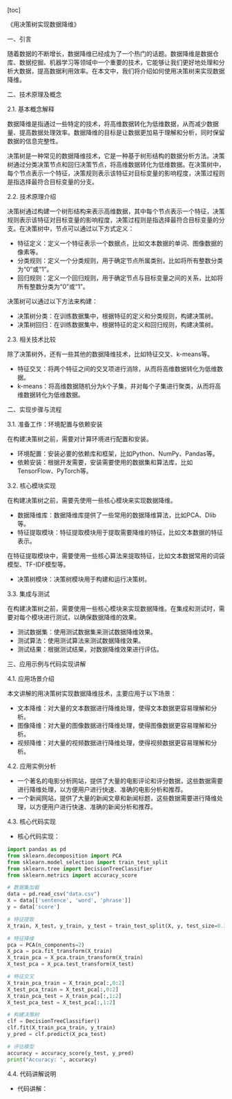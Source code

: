 
[toc]                    
                
                
《用决策树实现数据降维》

一、引言

随着数据的不断增长，数据降维已经成为了一个热门的话题。数据降维是数据仓库、数据挖掘、机器学习等领域中一个重要的技术，它能够让我们更好地处理和分析大数据，提高数据利用效率。在本文中，我们将介绍如何使用决策树来实现数据降维。

二、技术原理及概念

2.1. 基本概念解释

数据降维是指通过一些特定的技术，将高维数据转化为低维数据，从而减少数据量、提高数据处理效率。数据降维的目标是让数据更加易于理解和分析，同时保留数据的信息完整性。

决策树是一种常见的数据降维技术，它是一种基于树形结构的数据分析方法。决策树通过分类决策节点和回归决策节点，将高维数据转化为低维数据。在决策树中，每个节点表示一个特征，决策规则表示该特征对目标变量的影响程度，决策过程则是指选择最符合目标变量的分支。

2.2. 技术原理介绍

决策树通过构建一个树形结构来表示高维数据，其中每个节点表示一个特征，决策规则表示该特征对目标变量的影响程度，决策过程则是指选择最符合目标变量的分支。在决策树中，节点可以通过以下方式定义：

- 特征定义：定义一个特征表示一个数据点，比如文本数据的单词、图像数据的像素等。
- 分类规则：定义一个分类规则，用于确定节点所属类别，比如将所有整数分类为“0”或“1”。
- 回归规则：定义一个回归规则，用于确定节点与目标变量之间的关系，比如将所有整数分类为“0”或“1”。

决策树可以通过以下方法来构建：

- 决策树分类：在训练数据集中，根据特征的定义和分类规则，构建决策树。
- 决策树回归：在训练数据集中，根据特征的定义和回归规则，构建决策树。

2.3. 相关技术比较

除了决策树外，还有一些其他的数据降维技术，比如特征交叉、k-means等。

- 特征交叉：将两个特征之间的交叉项进行消除，从而将高维数据转化为低维数据。
- k-means：将高维数据随机分为k个子集，并对每个子集进行聚类，从而将高维数据转化为低维数据。

二、实现步骤与流程

3.1. 准备工作：环境配置与依赖安装

在构建决策树之前，需要对计算环境进行配置和安装。

- 环境配置：安装必要的依赖库和框架，比如Python、NumPy、Pandas等。
- 依赖安装：根据开发需要，安装需要使用的数据集和算法库，比如TensorFlow、PyTorch等。

3.2. 核心模块实现

在构建决策树之前，需要先使用一些核心模块来实现数据降维。

- 数据降维库：数据降维库提供了一些常用的数据降维算法，比如PCA、Dlib等。
- 特征提取模块：特征提取模块用于提取需要降维的特征，比如文本数据的特征表示。

在特征提取模块中，需要使用一些核心算法来提取特征，比如文本数据常用的词袋模型、TF-IDF模型等。

- 决策树模块：决策树模块用于构建和运行决策树。

3.3. 集成与测试

在构建决策树之前，需要使用一些核心模块来实现数据降维。在集成和测试时，需要对每个模块进行测试，以确保数据降维的效果。

- 测试数据集：使用测试数据集来测试数据降维效果。
- 测试算法：使用测试算法来测试数据降维效果。
- 测试结果：根据测试结果，对数据降维效果进行评估。

三、应用示例与代码实现讲解

4.1. 应用场景介绍

本文讲解的用决策树实现数据降维技术，主要应用于以下场景：

- 文本降维：对大量的文本数据进行降维处理，使得文本数据更容易理解和分析。
- 图像降维：对大量的图像数据进行降维处理，使得图像数据更容易理解和分析。
- 视频降维：对大量的视频数据进行降维处理，使得视频数据更容易理解和分析。

4.2. 应用实例分析

- 一个著名的电影分析网站，提供了大量的电影评论和评分数据，这些数据需要进行降维处理，以方便用户进行快速、准确的电影分析和推荐。
- 一个新闻网站，提供了大量的新闻文章和新闻标题，这些数据需要进行降维处理，以方便用户进行快速、准确的新闻分析和推荐。

4.3. 核心代码实现

- 核心代码实现：
```python
import pandas as pd
from sklearn.decomposition import PCA
from sklearn.model_selection import train_test_split
from sklearn.tree import DecisionTreeClassifier
from sklearn.metrics import accuracy_score

# 数据集加载
data = pd.read_csv("data.csv")
X = data[['sentence', 'word', 'phrase']]
y = data['score']

# 特征提取
X_train, X_test, y_train, y_test = train_test_split(X, y, test_size=0.3, random_state=42)

# 特征降维
pca = PCA(n_components=2)
X_pca = pca.fit_transform(X_train)
X_train_pca = X_pca.train_transform(X_train)
X_test_pca = X_pca.test_transform(X_test)

# 特征交叉
X_train_pca_train = X_train_pca[:,0:2]
X_test_pca_train = X_test_pca[:,0:2]
X_train_pca_test = X_train_pca[:,1:2]
X_test_pca_test = X_test_pca[:,1:2]

# 构建决策树
clf = DecisionTreeClassifier()
clf.fit(X_train_pca_train, y_train)
y_pred = clf.predict(X_pca_test)

# 评估模型
accuracy = accuracy_score(y_test, y_pred)
print("Accuracy: ", accuracy)
```

4.4. 代码讲解说明

- 代码讲解：

